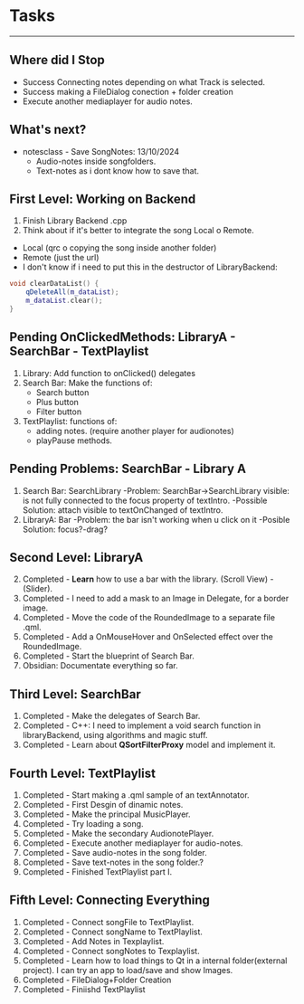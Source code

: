 # Tasks
---
## Where did I Stop
- Success Connecting notes depending on what Track is selected.
- Success making a FileDialog conection + folder creation
- Execute another mediaplayer for audio notes.
## What's next?
- notesclass - Save SongNotes: 13/10/2024
    - Audio-notes inside songfolders.
    - Text-notes as i dont know how to save that.

## First Level: Working on Backend 
1. Finish Library Backend .cpp
2. Think about if it's better to integrate the song Local o Remote.
- Local (qrc o copying the song inside another folder)
- Remote (just the url)
- I don't know if i need to put this in the destructor of LibraryBackend:
```C++
void clearDataList() {
    qDeleteAll(m_dataList);
    m_dataList.clear();
}
```

## Pending OnClickedMethods: LibraryA - SearchBar - TextPlaylist
1. Library: Add function to onClicked() delegates
2. Search Bar: Make the functions of:
    - Search button
    - Plus button
    - Filter button
3. TextPlaylist: functions of:
    - adding notes. (require another player for audionotes)
    - playPause methods.

## Pending Problems: SearchBar - Library A
1. Search Bar: SearchLibrary
    -Problem: SearchBar->SearchLibrary visible: is not fully connected to the focus property of textIntro.
    -Possible Solution: attach visible to textOnChanged of textIntro.
2. LibraryA: Bar
    -Problem: the bar isn't working when u click on it
    -Posible Solution: focus?-drag?
## Second Level: LibraryA
2. Completed - **Learn** how to use a bar with the library. (Scroll View) - (Slider). 
3. Completed - I need to add a mask to an Image in Delegate, for a border image.
4. Completed - Move the code of the RoundedImage to a separate file .qml.
5. Completed - Add a OnMouseHover and OnSelected effect over the RoundedImage.
6. Completed - Start the blueprint of Search Bar.
7. Obsidian: Documentate everything so far.

## Third Level: SearchBar 
1. Completed - Make the delegates of Search Bar.
2. Completed - C++: I need to implement a void search function in libraryBackend, using algorithms and magic stuff.
3. Completed - Learn about **QSortFilterProxy** model and implement it.

## Fourth Level: TextPlaylist
1. Completed - Start making a .qml sample of an textAnnotator.
2. Completed - First Desgin of dinamic notes.
3. Completed - Make the principal MusicPlayer.
4. Completed - Try loading a song.
5. Completed - Make the secondary AudionotePlayer.
6. Completed - Execute another mediaplayer for audio-notes.
7. Completed - Save audio-notes in the song folder.
8. Completed - Save text-notes in the song folder.?
12. Completed - Finished TextPlaylist part I.

## Fifth Level: Connecting Everything
1. Completed - Connect songFile to TextPlaylist.
2. Completed - Connect songName to TextPlaylist.
3. Completed - Add Notes in Texplaylist.
4. Completed - Connect songNotes to Texplaylist.
5. Completed - Learn how to load things to Qt in a internal folder(external project). I can try an app to load/save and show Images.
6. Completed - FileDialog+Folder Creation
7. Completed -  Finiishd TextPlaylist
